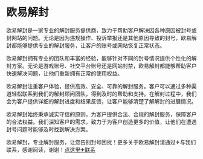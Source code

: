 # 欧易解封

欧易解封是一家专业的解封服务提供商，致力于帮助客户解决因各种原因被封号或封网站的问题。无论是因为违规操作、投诉举报还是其他原因导致的封号，欧易解封都能够提供专业的解封服务，让客户的账号或网站恢复正常状态。

欧易解封拥有专业的团队和丰富的经验，能够针对不同的封号情况提供个性化的解封方案。无论是游戏账号、社交平台账号还是网站封禁，欧易解封都能够帮助客户快速解决问题，让他们重新拥有正常的使用权益。

欧易解封注重客户体验，提供高效、安全、可靠的解封服务。客户可以通过多种渠道轻松联系到我们的解封顾问团队，得到及时的帮助和支持。在解封过程中，我们会为客户提供详细的解封进度和结果反馈，让客户能够清楚了解解封的进展情况。

欧易解封始终秉承诚实守信的原则，为客户提供合法、合规的解封服务，保障客户的合法权益。我们深知客户的需求，致力于为客户创造更多的价值，让他们在遭遇封号问题时能够及时找到解决方案。

欧易解封，专业解封服务，让您告别封号困扰！更多关于欧易解封请通过✈与我们联系，感谢阅读，谢谢！[点这里✈联系](https://abc.k02.cc)